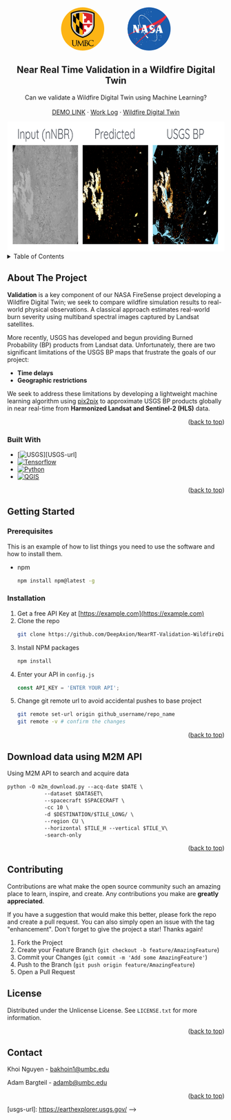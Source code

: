 <!-- Improved compatibility of back to top link: See: https://github.com/othneildrew/Best-README-Template/pull/73 -->
<a id="readme-top"></a>

<!-- PROJECT SHIELDS -->
<!--
*** I'm using markdown "reference style" links for readability.
*** Reference links are enclosed in brackets [ ] instead of parentheses ( ).
*** See the bottom of this document for the declaration of the reference variables
*** for contributors-url, forks-url, etc. This is an optional, concise syntax you may use.
*** https://www.markdownguide.org/basic-syntax/#reference-style-links
-->
<!-- [![Contributors][contributors-shield]][contributors-url]
[![Forks][forks-shield]][forks-url]
[![Stargazers][stars-shield]][stars-url]
[![Issues][issues-shield]][issues-url]
[![Unlicense License][license-shield]][license-url]
[![LinkedIn][linkedin-shield]][linkedin-url] -->



<!-- PROJECT LOGO -->
<br />
<div align="center">
  <a>
    <img src="images/umbc.png" alt="CARTA" width="100" height="100" style="display:inline-block; border-radius: 50%">
  </a>
  <a style="margin-left: 50px">
    <img src="images/nasa.jpg" alt="NASA" width="100" height="100" style="display:inline-block; border-radius: 50%">
  </a>

  <h2 align="center">Near Real Time Validation in a Wildfire Digital Twin</h2>

  <p align="center">
    Can we validate a Wildfire Digital Twin using Machine Learning?
    <br />
    <br />
    <a href="">DEMO LINK</a>
    &middot;
    <a href="">Work Log</a>
    &middot;
    <a href="images\WDT Architecture.png">Wildfire Digital Twin</a>
  </p>
</div>

<!-- DEMO -->
<div align="center">
<img src="images/demo.png" alt="Validation" width="700" height="300" style="display:inline-block">
</div>

<!-- TABLE OF CONTENTS -->
<details>
  <summary>Table of Contents</summary>
  <ol>
    <li>
      <a href="#about-the-project">About The Project</a>
      <ul>
        <li><a href="#built-with">Built With</a></li>
      </ul>
    </li>
    <li>
      <a href="#getting-started">Getting Started</a>
      <ul>
        <li><a href="#prerequisites">Prerequisites</a></li>
        <li><a href="#installation">Installation</a></li>
      </ul>
    </li>
    <li><a href="#usage">Usage</a></li>
    <li><a href="#roadmap">Roadmap</a></li>
    <li><a href="#contributing">Contributing</a></li>
    <li><a href="#license">License</a></li>
    <li><a href="#contact">Contact</a></li>
    <li><a href="#acknowledgments">Acknowledgments</a></li>
  </ol>
</details>



<!-- ABOUT THE PROJECT -->
## About The Project
<!-- <div align="center">
<img src="images/validation.png" alt="Validation" width="300" height="300" style="display:inline-block; border-radius:20%">
</div> -->

**Validation** is a key component of our NASA FireSense project developing a Wildfire Digital Twin; we seek to compare wildfire simulation results to real-world physical observations. A classical approach estimates real-world burn severity using multiband spectral images captured by Landsat satellites.

More recently, USGS has developed and begun providing Burned Probability (BP) products from Landsat data. Unfortunately, there are two significant limitations of the USGS BP maps that frustrate the goals of our project: 

- **Time delays** 
- **Geographic restrictions**

We seek to address these limitations by developing a lightweight machine learning algorithm using [pix2pix](https://arxiv.org/abs/1611.07004) to approximate USGS BP products globally in near real-time from **Harmonized Landsat and Sentinel-2 (HLS)** data. 


<p align="right">(<a href="#readme-top">back to top</a>)</p>



### Built With

* [![USGS][USGS]][USGS-url]
* [![Tensorflow][Tensorflow]][tensorflow-url]
* [![Python][Python]][python-url]
* [![QGIS][QGIS]][QGIS-url]

<p align="right">(<a href="#readme-top">back to top</a>)</p>



<!-- GETTING STARTED -->
## Getting Started

### Prerequisites

This is an example of how to list things you need to use the software and how to install them.
* npm
  ```sh
  npm install npm@latest -g
  ```

### Installation

1. Get a free API Key at [https://example.com](https://example.com)
2. Clone the repo
   ```sh
   git clone https://github.com/DeepAxion/NearRT-Validation-WildfireDigitalTwin.git
   ```
3. Install NPM packages
   ```sh
   npm install
   ```
4. Enter your API in `config.js`
   ```js
   const API_KEY = 'ENTER YOUR API';
   ```
5. Change git remote url to avoid accidental pushes to base project
   ```sh
   git remote set-url origin github_username/repo_name
   git remote -v # confirm the changes
   ```

<p align="right">(<a href="#readme-top">back to top</a>)</p>




## Download data using M2M API
Using M2M API to search and acquire data 
```
python -O m2m_download.py --acq-date $DATE \
			--dataset $DATASET\
			--spacecraft $SPACECRAFT \
            -cc 10 \
			-d $DESTINATION/$TILE_LONG/ \
			--region CU \
			--horizontal $TILE_H --vertical $TILE_V\
		    -search-only
```
<p align="right">(<a href="#readme-top">back to top</a>)</p>



<!-- ROADMAP
## Roadmap

- [x] Add Changelog
- [x] Add back to top links
- [ ] Add Additional Templates w/ Examples
- [ ] Add "components" document to easily copy & paste sections of the readme
- [ ] Multi-language Support
    - [ ] Chinese
    - [ ] Spanish

See the [open issues](https://github.com/othneildrew/Best-README-Template/issues) for a full list of proposed features (and known issues).

<p align="right">(<a href="#readme-top">back to top</a>)</p> -->



<!-- CONTRIBUTING -->
## Contributing

Contributions are what make the open source community such an amazing place to learn, inspire, and create. Any contributions you make are **greatly appreciated**.

If you have a suggestion that would make this better, please fork the repo and create a pull request. You can also simply open an issue with the tag "enhancement".
Don't forget to give the project a star! Thanks again!

1. Fork the Project
2. Create your Feature Branch (`git checkout -b feature/AmazingFeature`)
3. Commit your Changes (`git commit -m 'Add some AmazingFeature'`)
4. Push to the Branch (`git push origin feature/AmazingFeature`)
5. Open a Pull Request

<!-- ### Top contributors:

<a href="https://github.com/othneildrew/Best-README-Template/graphs/contributors">
  <img src="https://contrib.rocks/image?repo=othneildrew/Best-README-Template" alt="contrib.rocks image" />
</a>

<p align="right">(<a href="#readme-top">back to top</a>)</p> -->



<!-- LICENSE -->
## License

Distributed under the Unlicense License. See `LICENSE.txt` for more information.

<p align="right">(<a href="#readme-top">back to top</a>)</p>



<!-- CONTACT -->
## Contact

Khoi Nguyen - bakhoin1@umbc.edu

Adam Bargteil - adamb@umbc.edu

<p align="right">(<a href="#readme-top">back to top</a>)</p>



<!-- ACKNOWLEDGMENTS
## Acknowledgments

Use this space to list resources you find helpful and would like to give credit to. I've included a few of my favorites to kick things off!

* [Choose an Open Source License](https://choosealicense.com)
* [GitHub Emoji Cheat Sheet](https://www.webpagefx.com/tools/emoji-cheat-sheet)
* [Malven's Flexbox Cheatsheet](https://flexbox.malven.co/)
* [Malven's Grid Cheatsheet](https://grid.malven.co/)
* [Img Shields](https://shields.io)
* [GitHub Pages](https://pages.github.com)
* [Font Awesome](https://fontawesome.com)
* [React Icons](https://react-icons.github.io/react-icons/search)

<p align="right">(<a href="#readme-top">back to top</a>)</p>



<!-- MARKDOWN LINKS & IMAGES -->
<!-- https://www.markdownguide.org/basic-syntax/#reference-style-links -->
[contributors-shield]: https://img.shields.io/github/contributors/othneildrew/Best-README-Template.svg?style=for-the-badge
[contributors-url]: https://github.com/othneildrew/Best-README-Template/graphs/contributors
[forks-shield]: https://img.shields.io/github/forks/othneildrew/Best-README-Template.svg?style=for-the-badge
[forks-url]: https://github.com/othneildrew/Best-README-Template/network/members
[stars-shield]: https://img.shields.io/github/stars/othneildrew/Best-README-Template.svg?style=for-the-badge
[stars-url]: https://github.com/othneildrew/Best-README-Template/stargazers
[issues-shield]: https://img.shields.io/github/issues/othneildrew/Best-README-Template.svg?style=for-the-badge
[issues-url]: https://github.com/othneildrew/Best-README-Template/issues
[license-shield]: https://img.shields.io/github/license/othneildrew/Best-README-Template.svg?style=for-the-badge
[license-url]: https://github.com/othneildrew/Best-README-Template/blob/master/LICENSE.txt
[linkedin-shield]: https://img.shields.io/badge/-LinkedIn-black.svg?style=for-the-badge&logo=linkedin&colorB=555
[linkedin-url]: https://linkedin.com/in/othneildrew
[product-screenshot]: images/screenshot.png
[Tensorflow]: https://img.shields.io/badge/TensorFlow-%23FF6F00.svg?style=for-the-badge&logo=TensorFlow&logoColor=white
[tensorflow-url]: https://www.tensorflow.org/
[Python]: https://img.shields.io/badge/Python-%233670A0.svg?style=for-the-badge&logo=Python&logoColor=white
[python-url]: https://docs.python.org/3/
[QGIS]: https://img.shields.io/badge/QGIS-%23009300.svg?style=for-the-badge&logo=qgis&logoColor=white
[QGIS-url]: https://docs.qgis.org/3.34/en/docs/server_manual/services/basics.html
[USGS]: https://img.shields.io/badge/Data%20Source-USGS-0a4ea3?style=for-the-badge&logo=earth&logoColor=white
[usgs-url]: https://earthexplorer.usgs.gov/ -->

